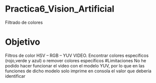 # Practica6_Vision_Artificial
Filtrado de colores
# Objetivo
Filtros de color HSV – RGB – YUV VIDEO.
Encontrar colores específicos (rojo,verde y azul) o remover colores específicos
#Limitaciones
No he podido hacer funcionar el video con el modelo YUV, por lo que en las funciones de dicho modelo solo imprime en consola el valor que debería identificar
